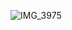 ![IMG_3975](https://github.com/idrlykforeal/year_2/assets/100017195/2c39744e-1362-44d8-adcf-81250cf0497b)
